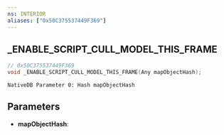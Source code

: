 ```yaml
---
ns: INTERIOR
aliases: ["0x50C375537449F369"]
---
```

## _ENABLE_SCRIPT_CULL_MODEL_THIS_FRAME

```c
// 0x50C375537449F369
void _ENABLE_SCRIPT_CULL_MODEL_THIS_FRAME(Any mapObjectHash);
```

```
NativeDB Parameter 0: Hash mapObjectHash
```

## Parameters
* **mapObjectHash**: 

